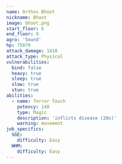 ```yaml
---
name: Orthos Bhoot
nickname: Bhoot
image: bhoot.png
start_floor: 6
end_floor: 9
agro: 'Sound'
hp: 75079
attack_damage: 1410
attack_type: Physical
vulnerabilities:
  bind: false
  heavy: true
  sleep: true
  slow: true
  stun: true
abilities:
  - name: Terror Touch
    potency: 140
    type: Magic
    description: 'inflicts disease (20s)'
    warning: movement
job_specifics:
  SGE:
    difficulty: Easy
  WHM:
    difficulty: Easy
---
```

